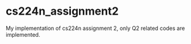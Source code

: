 # cs224n_assignment2
My implementation of cs224n assignment 2, only Q2 related codes are implemented.
